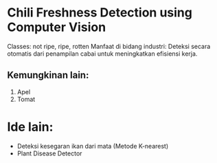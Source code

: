# Chili Freshness Detection using Computer Vision

Classes: not ripe, ripe, rotten
Manfaat di bidang industri: Deteksi secara otomatis dari penampilan cabai untuk meningkatkan efisiensi kerja.


## Kemungkinan lain:
1. Apel
2. Tomat

# Ide lain:
- Deteksi kesegaran ikan dari mata (Metode K-nearest)
- Plant Disease Detector
